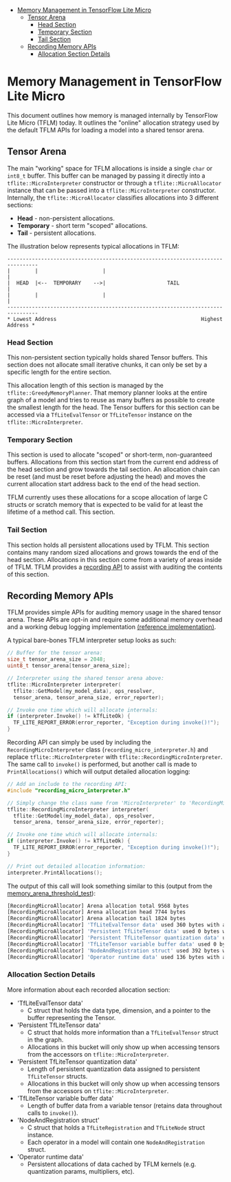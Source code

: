 <!-- mdformat off(b/169948621#comment2) -->

<!--
Semi-automated TOC generation with instructions from
https://github.com/ekalinin/github-markdown-toc#auto-insert-and-update-toc
-->

<!--ts-->

*   [Memory Management in TensorFlow Lite Micro](#memory-management-in-tensorflow-lite-micro)
    *   [Tensor Arena](#tensor-arena)
        *   [Head Section](#head-section)
        *   [Temporary Section](#temporary-section)
        *   [Tail Section](#tail-section)
    *   [Recording Memory APIs](#recording-memory-apis)
        *   [Allocation Section Details](#allocation-section-details)

<!-- Added by: advaitjain, at: Mon 05 Oct 2020 02:21:02 PM PDT -->

<!--te-->

# Memory Management in TensorFlow Lite Micro

This document outlines how memory is managed internally by TensorFlow Lite Micro
(TFLM) today. It outlines the "online" allocation strategy used by the default
TFLM APIs for loading a model into a shared tensor arena.

## Tensor Arena

The main "working" space for TFLM allocations is inside a single `char` or
`int8_t` buffer. This buffer can be managed by passing it directly into a
`tflite::MicroInterpreter` constructor or through a `tflite::MicroAllocator`
instance that can be passed into a `tflite::MicroInterpreter` constructor.
Internally, the `tflite::MicroAllocator` classifies allocations into 3 different
sections:

*   **Head** - non-persistent allocations.
*   **Temporary** - short term "scoped" allocations.
*   **Tail** - persistent allocations.

The illustration below represents typical allocations in TFLM:

```
--------------------------------------------------------------------------------
|        |                     |                                               |
|  HEAD  |<--  TEMPORARY    -->|                    TAIL                       |
|        |                     |                                               |
--------------------------------------------------------------------------------
* Lowest Address                                               Highest Address *
```

### Head Section

This non-persistent section typically holds shared Tensor buffers. This section
does not allocate small iterative chunks, it can only be set by a specific
length for the entire section.

This allocation length of this section is managed by the
`tflite::GreedyMemoryPlanner`. That memory planner looks at the entire graph of
a model and tries to reuse as many buffers as possible to create the smallest
length for the head. The Tensor buffers for this section can be accessed via a
`TfLiteEvalTensor` or `TfLiteTensor` instance on the `tflite::MicroInterpreter`.

### Temporary Section

This section is used to allocate "scoped" or short-term, non-guaranteed buffers.
Allocations from this section start from the current end address of the head
section and grow towards the tail section. An allocation chain can be reset (and
must be reset before adjusting the head) and moves the current allocation start
address back to the end of the head section.

TFLM currently uses these allocations for a scope allocation of large C structs
or scratch memory that is expected to be valid for at least the lifetime of a
method call. This section.

### Tail Section

This section holds all persistent allocations used by TFLM. This section
contains many random sized allocations and grows towards the end of the head
section. Allocations in this section come from a variety of areas inside of
TFLM. TFLM provides a [recording API](#Recording-Memory-APIs) to assist with
auditing the contents of this section.

## Recording Memory APIs

TFLM provides simple APIs for auditing memory usage in the shared tensor arena.
These APIs are opt-in and require some additional memory overhead and a working
debug logging implementation
[(reference implementation)](https://github.com/tensorflow/tensorflow/blob/master/tensorflow/lite/micro/debug_log.cc).

A typical bare-bones TFLM interpreter setup looks as such:

```c++
// Buffer for the tensor arena:
size_t tensor_arena_size = 2048;
uint8_t tensor_arena[tensor_arena_size];

// Interpreter using the shared tensor arena above:
tflite::MicroInterpreter interpreter(
  tflite::GetModel(my_model_data), ops_resolver,
  tensor_arena, tensor_arena_size, error_reporter);

// Invoke one time which will allocate internals:
if (interpreter.Invoke() != kTfLiteOk) {
  TF_LITE_REPORT_ERROR(error_reporter, "Exception during invoke()!");
}
```

Recording API can simply be used by including the `RecordingMicroInterpreter`
class (`recording_micro_interpreter.h`) and replace `tflite::MicroInterpreter`
with `tflite::RecordingMicroInterpreter`. The same call to `invoke()` is
performed, but another call is made to `PrintAllocations()` which will output
detailed allocation logging:

```c++
// Add an include to the recording API:
#include "recording_micro_interpreter.h"

// Simply change the class name from 'MicroInterpreter' to 'RecordingMicroInterpreter':
tflite::RecordingMicroInterpreter interpreter(
  tflite::GetModel(my_model_data), ops_resolver,
  tensor_arena, tensor_arena_size, error_reporter);

// Invoke one time which will allocate internals:
if (interpreter.Invoke() != kTfLiteOk) {
  TF_LITE_REPORT_ERROR(error_reporter, "Exception during invoke()!");
}

// Print out detailed allocation information:
interpreter.PrintAllocations();
```

The output of this call will look something similar to this (output from the
[memory_arena_threshold_test](https://github.com/tensorflow/tensorflow/blob/master/tensorflow/lite/micro/memory_arena_threshold_test.cc#L205)):

```bash
[RecordingMicroAllocator] Arena allocation total 9568 bytes
[RecordingMicroAllocator] Arena allocation head 7744 bytes
[RecordingMicroAllocator] Arena allocation tail 1824 bytes
[RecordingMicroAllocator] 'TfLiteEvalTensor data' used 360 bytes with alignment overhead (requested 360 bytes for 15 allocations)
[RecordingMicroAllocator] 'Persistent TfLiteTensor data' used 0 bytes with alignment overhead (requested 0 bytes for 0 tensors)
[RecordingMicroAllocator] 'Persistent TfLiteTensor quantization data' used 0 bytes with alignment overhead (requested 0 bytes for 0 allocations)
[RecordingMicroAllocator] 'TfLiteTensor variable buffer data' used 0 bytes with alignment overhead (requested 0 bytes for 0 allocations)
[RecordingMicroAllocator] 'NodeAndRegistration struct' used 392 bytes with alignment overhead (requested 392 bytes for 7 NodeAndRegistration structs)
[RecordingMicroAllocator] 'Operator runtime data' used 136 bytes with alignment overhead (requested 136 bytes for 5 OpData structs)
```

### Allocation Section Details

More information about each recorded allocation section:

*   'TfLiteEvalTensor data'
    *   C struct that holds the data type, dimension, and a pointer to the
        buffer representing the Tensor.
*   'Persistent TfLiteTensor data'
    *   C struct that holds more information than a `TfLiteEvalTensor` struct in
        the graph.
    *   Allocations in this bucket will only show up when accessing tensors from
        the accessors on `tflite::MicroInterpreter`.
*   'Persistent TfLiteTensor quantization data'
    *   Length of persistent quantization data assigned to persistent
        `TfLiteTensor` structs.
    *   Allocations in this bucket will only show up when accessing tensors from
        the accessors on `tflite::MicroInterpreter`.
*   'TfLiteTensor variable buffer data'
    *   Length of buffer data from a variable tensor (retains data throughout
        calls to `invoke()`).
*   'NodeAndRegistration struct'
    *   C struct that holds a `TfLiteRegistration` and `TfLiteNode` struct
        instance.
    *   Each operator in a model will contain one `NodeAndRegistration` struct.
*   'Operator runtime data'
    *   Persistent allocations of data cached by TFLM kernels (e.g. quantization
        params, multipliers, etc).

